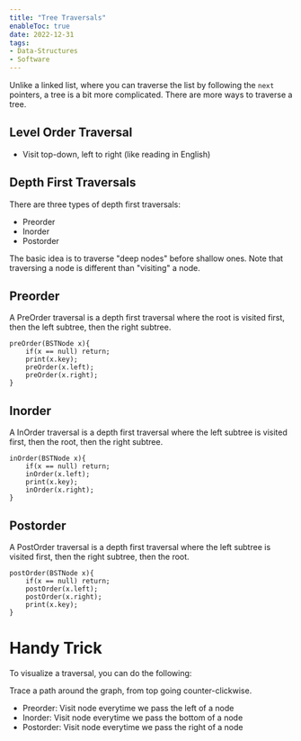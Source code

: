 ```yaml
---
title: "Tree Traversals"
enableToc: true
date: 2022-12-31
tags:
- Data-Structures
- Software
---
```


Unlike a linked list, where you can traverse the list by following the `next` pointers, a tree is a bit more complicated. There are more ways to traverse a tree.

## Level Order Traversal
- Visit top-down, left to right (like reading in English)

## Depth First Traversals

There are three types of depth first traversals:
- Preorder
- Inorder
- Postorder

The basic idea is to traverse "deep nodes" before shallow ones. Note that traversing a node is different than "visiting" a node. 

## Preorder

A PreOrder traversal is a depth first traversal where the root is visited first, then the left subtree, then the right subtree. 
  
``` 
preOrder(BSTNode x){
    if(x == null) return;
    print(x.key);
    preOrder(x.left);
    preOrder(x.right);
}
```

## Inorder

A InOrder traversal is a depth first traversal where the left subtree is visited first, then the root, then the right subtree. 

```
inOrder(BSTNode x){
    if(x == null) return;
    inOrder(x.left);
    print(x.key);
    inOrder(x.right);
}
```

## Postorder

A PostOrder traversal is a depth first traversal where the left subtree is visited first, then the right subtree, then the root. 

```
postOrder(BSTNode x){
    if(x == null) return;
    postOrder(x.left);
    postOrder(x.right);
    print(x.key);
}
```

# Handy Trick

To visualize a traversal, you can do the following:

Trace a path around the graph, from top going counter-clickwise.
- Preorder: Visit node everytime we pass the left of a node
- Inorder: Visit node everytime we pass the bottom of a node
- Postorder: Visit node everytime we pass the right of a node